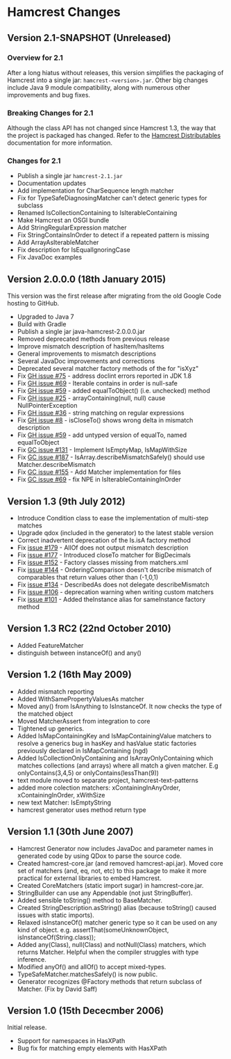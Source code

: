# Hamcrest Changes

## Version 2.1-SNAPSHOT (Unreleased)

### Overview for 2.1

After a long hiatus without releases, this version simplifies the packaging of
Hamcrest into a single jar: `hamcrest-<version>.jar`. Other big changes include
Java 9 module compatibility, along with numerous other improvements and bug
fixes.

### Breaking Changes for 2.1

Although the class API has not changed since Hamcrest 1.3, the way that the
project is packaged has changed. Refer to the [Hamcrest Distributables](http://hamcrest.org/JavaHamcrest/distributables.html)
documentation for more information. 

### Changes for 2.1

* Publish a single jar `hamcrest-2.1.jar`
* Documentation updates
* Add implementation for CharSequence length matcher
* Fix for TypeSafeDiagnosingMatcher can't detect generic types for subclass
* Renamed IsCollectionContaining to IsIterableContaining
* Make Hamcrest an OSGI bundle
* Add StringRegularExpression matcher
* Fix StringContainsInOrder to detect if a repeated pattern is missing 
* Add ArrayAsIterableMatcher
* Fix description for IsEqualIgnoringCase
* Fix JavaDoc examples

## Version 2.0.0.0 (18th January 2015)

This version was the first release after migrating from the old Google Code hosting to GitHub.

* Upgraded to Java 7
* Build with Gradle
* Publish a single jar java-hamcrest-2.0.0.0.jar
* Removed deprecated methods from previous release
* Improve mismatch description of hasItem/hasItems
* General improvements to mismatch descriptions
* Several JavaDoc improvements and corrections
* Deprecated several matcher factory methods of the for "isXyz"
* Fix [GH issue #75](https://github.com/hamcrest/JavaHamcrest/issues/75) - address doclint errors reported in JDK 1.8
* Fix [GH issue #69](https://github.com/hamcrest/JavaHamcrest/issues/69) - Iterable contains in order is null-safe
* Fix [GH issue #59](https://github.com/hamcrest/JavaHamcrest/issues/59) - added equalToObject() (i.e. unchecked) method
* Fix [GH issue #25](https://github.com/hamcrest/JavaHamcrest/issues/25) - arrayContaining(null, null) cause NullPointerException
* Fix [GH issue #36](https://github.com/hamcrest/JavaHamcrest/issues/36) - string matching on regular expressions
* Fix [GH issue #8](https://github.com/hamcrest/JavaHamcrest/issues/8) - isCloseTo() shows wrong delta in mismatch description
* Fix [GH issue #59](https://github.com/hamcrest/JavaHamcrest/issues/59) - add untyped version of equalTo, named equalToObject
* Fix [GC issue #131](https://code.google.com/archive/p/hamcrest/issues/131) - Implement IsEmptyMap, IsMapWithSize
* Fix [GC issue #187](https://code.google.com/archive/p/hamcrest/issues/187) - IsArray.describeMismatchSafely() should use Matcher.describeMismatch
* Fix [GC issue #155](https://code.google.com/archive/p/hamcrest/issues/155) - Add Matcher implementation for files
* Fix [GC issue #69](https://code.google.com/archive/p/hamcrest/issues/69) - fix NPE in IsIterableContainingInOrder

## Version 1.3 (9th July 2012)

* Introduce Condition class to ease the implementation of multi-step matches
* Upgrade qdox (included in the generator) to the latest stable version
* Correct inadvertent deprecation of the Is.isA factory method
* Fix [issue #179](https://code.google.com/archive/p/hamcrest/issues/179) - AllOf does not output mismatch description
* Fix [issue #177](https://code.google.com/archive/p/hamcrest/issues/177) - Introduced closeTo matcher for BigDecimals
* Fix [issue #152](https://code.google.com/archive/p/hamcrest/issues/152) - Factory classes missing from matchers.xml
* Fix [issue #144](https://code.google.com/archive/p/hamcrest/issues/144) - OrderingComparison doesn't describe mismatch of comparables that return values other than (-1,0,1)
* Fix [issue #134](https://code.google.com/archive/p/hamcrest/issues/134) - DescribedAs does not delegate describeMismatch
* Fix [issue #106](https://code.google.com/archive/p/hamcrest/issues/106) - deprecation warning when writing custom matchers
* Fix [issue #101](https://code.google.com/archive/p/hamcrest/issues/101) - Added theInstance alias for sameInstance factory method

## Version 1.3 RC2 (22nd October 2010)

* Added FeatureMatcher
* distinguish between instanceOf() and any()

## Version 1.2 (16th May 2009)

* Added mismatch reporting
* Added WithSamePropertyValuesAs matcher
* Moved any() from IsAnything to IsInstanceOf. It now checks the type of the matched object
* Moved MatcherAssert from integration to core
* Tightened up generics.  
* Added IsMapContainingKey and IsMapContainingValue matchers to resolve a 
  generics bug in hasKey and hasValue static factories previously declared
  in IsMapContaining (ngd)
* Added IsCollectionOnlyContaining and IsArrayOnlyContaining which matches 
  collections (and arrays) where all match a given matcher. E.g onlyContains(3,4,5) 
  or onlyContains(lessThan(9))
* text module moved to separate project, hamcrest-text-patterns
* added more colection matchers: xContainingInAnyOrder, xContainingInOrder, xWithSize
* new text Matcher: IsEmptyString
* hamcrest generator uses method return type 

## Version 1.1 (30th June 2007)

* Hamcrest Generator now includes JavaDoc and parameter names in generated code
  by using QDox to parse the source code.
* Created hamcrest-core.jar (and removed hamcrest-api.jar).
  Moved core set of matchers (and, eq, not, etc)
  to this package to make it more practical for external libraries
  to embed Hamcrest.
* Created CoreMatchers (static import sugar) in hamcrest-core.jar.
* StringBuilder can use any Appendable (not just StringBuffer).
* Added sensible toString() method to BaseMatcher.
* Created StringDescription.asString() alias (because toString() caused issues
  with static imports).
* Relaxed isInstanceOf() matcher generic type so it can be used on any kind of
  object. e.g. assertThat(someUnknownObject, isInstanceOf(String.class));
* Added any(Class<T>), null(Class<T>) and notNull(Class<T>) matchers, which returns
  Matcher<T>. Helpful when the compiler struggles with type inference.
* Modified anyOf() and allOf() to accept mixed-types.
* TypeSafeMatcher.matchesSafely() is now public.
* Generator recognizes @Factory methods that return subclass of Matcher.
  (Fix by David Saff)

## Version 1.0 (15th Dececmber 2006)

Initial release.

* Support for namespaces in HasXPath
* Bug fix for matching empty elements with HasXPath

